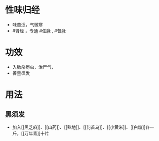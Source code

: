 # 性味归经
- 味苦涩，气微寒
- #肾经 ，专通 #任脉 , #督脉 
# 功效
- 入肺杀痨虫，治尸气，
- 善黑须发
# 用法
## 黑须发
- 加入[[黑芝麻]]、[[山药]]、[[熟地]]、[[何首乌]]、[[小黄米]]、[[白糖]]各一斤，[[万年青]]十片